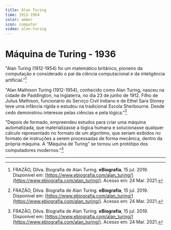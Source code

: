 ```yaml
---
title: Alan Turing
time: 1912-1954
color: amber
icon: computer
video: alan-turing
---
```


# Máquina de Turing - 1936

"Alan Turing (1912-1954) foi um matemático britânico, pioneiro da computação e considerado o pai da ciência computacional e da inteligência artificial."[^frazao]

"Alan Mathison Turing (1912-1954), conhecido como Alan Turing, nasceu na cidade de Paddington, na Inglaterra, no dia 23 de junho de 1912. Filho de Julius Mathison, funcionário do Serviço Civil Indiano e de Ethel Sara Stoney teve uma infância rígida e estudou na tradicional Escola Sherbourne. Desde cedo demonstrou interesse pelas ciências e pela lógica."[^frazao]

"Depois de formado, empreendeu estudos para criar uma máquina automatizada, que materializasse a lógica humana e solucionasse qualquer cálculo representado no formato de um algoritmo, que seriam exibidos no formato de instruções a serem processadas de forma mecânica, dentro da própria máquina. A “Máquina de Turing” se tornou um protótipo dos computadores modernos."[^frazao]

---

[^frazao]: FRAZÃO, Dilva. Biografia de Alan Turing. **eBiografia**, 15 jul. 2019. Disponível em: [https://www.ebiografia.com/alan_turing/](https://www.ebiografia.com/alan_turing/). Acesso em: 24 Mar. 2021.